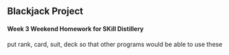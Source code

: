 ## Blackjack Project

#### Week 3 Weekend Homework for SKill Distillery

put rank, card, suit, deck so that other programs would be able to use these

